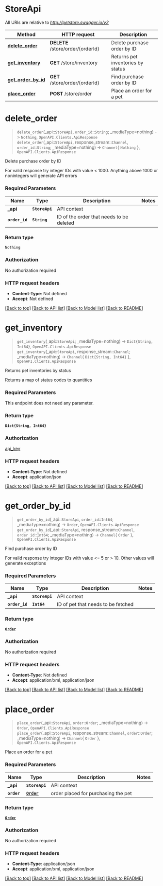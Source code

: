 # StoreApi

All URIs are relative to *http://petstore.swagger.io/v2*

Method | HTTP request | Description
------------- | ------------- | -------------
[**delete_order**](StoreApi.md#delete_order) | **DELETE** /store/order/{orderId} | Delete purchase order by ID
[**get_inventory**](StoreApi.md#get_inventory) | **GET** /store/inventory | Returns pet inventories by status
[**get_order_by_id**](StoreApi.md#get_order_by_id) | **GET** /store/order/{orderId} | Find purchase order by ID
[**place_order**](StoreApi.md#place_order) | **POST** /store/order | Place an order for a pet


# **delete_order**
> `delete_order`(_api::`StoreApi`, `order_id`::`String`; _mediaType=nothing) -> `Nothing`, `OpenAPI.Clients.ApiResponse` <br/>
> `delete_order`(_api::`StoreApi`, response_stream::`Channel`, `order_id`::`String`; _mediaType=nothing) -> `Channel`{ `Nothing` }, `OpenAPI.Clients.ApiResponse`

Delete purchase order by ID

For valid response try integer IDs with value < 1000. Anything above 1000 or nonintegers will generate API errors

### Required Parameters

Name | Type | Description  | Notes
------------- | ------------- | ------------- | -------------
 **_api** | **`StoreApi`** | API context | 
**`order_id`** | **`String`** | ID of the order that needs to be deleted |

### Return type

`Nothing`

### Authorization

No authorization required

### HTTP request headers

 - **Content-Type**: Not defined
 - **Accept**: Not defined

[[Back to top]](#) [[Back to API list]](../README.md#api-endpoints) [[Back to Model list]](../README.md#models) [[Back to README]](../README.md)

# **get_inventory**
> `get_inventory`(_api::`StoreApi`; _mediaType=nothing) -> `Dict{String, Int64}`, `OpenAPI.Clients.ApiResponse` <br/>
> `get_inventory`(_api::`StoreApi`, response_stream::`Channel`; _mediaType=nothing) -> `Channel`{ `Dict{String, Int64}` }, `OpenAPI.Clients.ApiResponse`

Returns pet inventories by status

Returns a map of status codes to quantities

### Required Parameters
This endpoint does not need any parameter.

### Return type

**`Dict{String, Int64}`**

### Authorization

[api_key](../README.md#api_key)

### HTTP request headers

 - **Content-Type**: Not defined
 - **Accept**: application/json

[[Back to top]](#) [[Back to API list]](../README.md#api-endpoints) [[Back to Model list]](../README.md#models) [[Back to README]](../README.md)

# **get_order_by_id**
> `get_order_by_id`(_api::`StoreApi`, `order_id`::`Int64`; _mediaType=nothing) -> `Order`, `OpenAPI.Clients.ApiResponse` <br/>
> `get_order_by_id`(_api::`StoreApi`, response_stream::`Channel`, `order_id`::`Int64`; _mediaType=nothing) -> `Channel`{ `Order` }, `OpenAPI.Clients.ApiResponse`

Find purchase order by ID

For valid response try integer IDs with value <= 5 or > 10. Other values will generate exceptions

### Required Parameters

Name | Type | Description  | Notes
------------- | ------------- | ------------- | -------------
 **_api** | **`StoreApi`** | API context | 
**`order_id`** | **`Int64`** | ID of pet that needs to be fetched |

### Return type

[**`Order`**](Order.md)

### Authorization

No authorization required

### HTTP request headers

 - **Content-Type**: Not defined
 - **Accept**: application/xml, application/json

[[Back to top]](#) [[Back to API list]](../README.md#api-endpoints) [[Back to Model list]](../README.md#models) [[Back to README]](../README.md)

# **place_order**
> `place_order`(_api::`StoreApi`, `order`::`Order`; _mediaType=nothing) -> `Order`, `OpenAPI.Clients.ApiResponse` <br/>
> `place_order`(_api::`StoreApi`, response_stream::`Channel`, `order`::`Order`; _mediaType=nothing) -> `Channel`{ `Order` }, `OpenAPI.Clients.ApiResponse`

Place an order for a pet



### Required Parameters

Name | Type | Description  | Notes
------------- | ------------- | ------------- | -------------
 **_api** | **`StoreApi`** | API context | 
**`order`** | [**`Order`**](Order.md) | order placed for purchasing the pet |

### Return type

[**`Order`**](Order.md)

### Authorization

No authorization required

### HTTP request headers

 - **Content-Type**: application/json
 - **Accept**: application/xml, application/json

[[Back to top]](#) [[Back to API list]](../README.md#api-endpoints) [[Back to Model list]](../README.md#models) [[Back to README]](../README.md)

